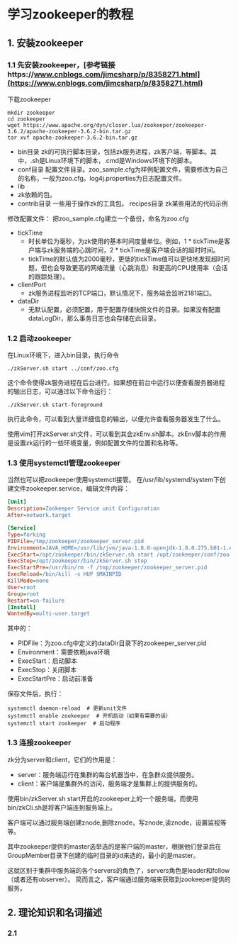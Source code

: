 # 学习zookeeper的教程
## 1. 安装zookeeper
### 1.1 先安装zookeeper，[参考链接https://www.cnblogs.com/jimcsharp/p/8358271.html](https://www.cnblogs.com/jimcsharp/p/8358271.html)

下载zookeeper
```
mkdir zookeeper
cd zookeeper
wget https://www.apache.org/dyn/closer.lua/zookeeper/zookeeper-3.6.2/apache-zookeeper-3.6.2-bin.tar.gz
tar xvf apache-zookeeper-3.6.2-bin.tar.gz
```


- bin目录
  zk的可执行脚本目录，包括zk服务进程，zk客户端，等脚本。其中，.sh是Linux环境下的脚本，.cmd是Windows环境下的脚本。
- conf目录
  配置文件目录。zoo_sample.cfg为样例配置文件，需要修改为自己的名称，一般为zoo.cfg。log4j.properties为日志配置文件。
- lib
- zk依赖的包。
- contrib目录
  一些用于操作zk的工具包。
  recipes目录
  zk某些用法的代码示例


修改配置文件：
把zoo_sample.cfg建立一个备份，命名为zoo.cfg

- tickTime
    - 时长单位为毫秒，为zk使用的基本时间度量单位。例如，1 * tickTime是客户端与zk服务端的心跳时间，2 * tickTime是客户端会话的超时时间。
    - tickTime的默认值为2000毫秒，更低的tickTime值可以更快地发现超时问题，但也会导致更高的网络流量（心跳消息）和更高的CPU使用率（会话的跟踪处理）。
- clientPort
    - zk服务进程监听的TCP端口，默认情况下，服务端会监听2181端口。
- dataDir
    - 无默认配置，必须配置，用于配置存储快照文件的目录。如果没有配置dataLogDir，那么事务日志也会存储在此目录。


### 1.2 启动zookeeper

在Linux环境下，进入bin目录，执行命令
```
./zkServer.sh start ../conf/zoo.cfg
```
这个命令使得zk服务进程在后台进行。如果想在前台中运行以便查看服务器进程的输出日志，可以通过以下命令运行：
```
./zkServer.sh start-foreground
```
执行此命令，可以看到大量详细信息的输出，以便允许查看服务器发生了什么。

使用vim打开zkServer.sh文件，可以看到其会zkEnv.sh脚本。zkEnv脚本的作用是设置zk运行的一些环境变量，例如配置文件的位置和名称等。

### 1.3 使用systemctl管理zookeeper
当然也可以把zookeeper使用systemctl接管。
在/usr/lib/systemd/system下创建文件zookeeper.service，编辑文件内容：
```ini
[Unit]
Description=Zookeeper Service unit Configuration
After=network.target

[Service]
Type=forking
PIDFile=/tmp/zookeeper/zookeeper_server.pid
Environment=JAVA_HOME=/usr/lib/jvm/java-1.8.0-openjdk-1.8.0.275.b01-1.el8_3.x86_64/bin
ExecStart=/opt/zookeeper/bin/zkServer.sh start /opt/zookeeper/conf/zoo.cfg
ExecStop=/opt/zookeeper/bin/zkServer.sh stop
ExecStartPre=/usr/bin/rm -f /tmp/zookeeper/zookeeper_server.pid
ExecReload=/bin/kill -s HUP $MAINPID
KillMode=none
User=root
Group=root
Restart=on-failure
[Install]
WantedBy=multi-user.target
```
其中的：
- PIDFile：为zoo.cfg中定义的dataDir目录下的zookeeper_server.pid
- Environment：需要依赖java环境
- ExecStart：启动脚本
- ExecStop：关闭脚本
- ExecStartPre：启动前准备


保存文件后，执行：
```
systemctl daemon-reload  # 更新unit文件
systemctl enable zookeeper  # 开机启动（如果有需要的话）
systemctl start zookeeper  # 启动程序
```

### 1.3 连接zookeeper
zk分为server和client，它们的作用是：
- server：服务端运行在集群的每台机器当中，在急群众提供服务。 
- client：客户端是集群外的访问，服务端才是集群上的提供服务的。  


使用bin/zkServer.sh start开启的zookeeper上的一个服务端，而使用bin/zkCli.sh是将客户端连到服务端上。

客户端可以通过服务端创建znode,删除znode，写znode,读znode，设置监视等等。

其中zookeeper提供的master选举选的是客户端的master，根据他们登录后在GroupMember目录下创建的临时目录的id来选的，最小的是master。  

这就区别于集群中服务端的各个servers的角色了，servers角色是leader和follow（或者还有observer）。 简而言之，客户端通过服务端来获取到zookeeper提供的服务。



## 2. 理论知识和名词描述
### 2.1 